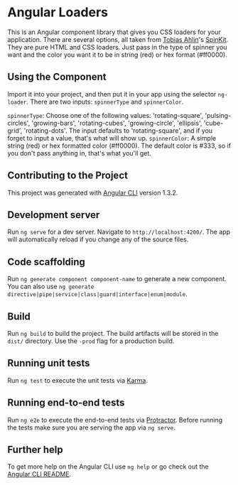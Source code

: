 # Angular Loaders

This is an Angular component library that gives you CSS loaders for your application. There are several options, all taken from [Tobias Ahlin](https://twitter.com/tobiasahlin)'s [SpinKit](http://tobiasahlin.com/spinkit/). They are pure HTML and CSS loaders. Just pass in the type of spinner you want and the color you want it to be in string (red) or hex format (#ff0000).

## Using the Component
Import it into your project, and then put it in your app using the selector `ng-loader`. There are two inputs: `spinnerType` and `spinnerColor`.

`spinnerType`: Choose one of the following values: 'rotating-square', 'pulsing-circles', 'growing-bars', 'rotating-cubes', 'growing-circle', 'ellipsis', 'cube-grid', 'rotating-dots'. The input defaults to 'rotating-square', and if you forget to input a value, that's what will show up.
`spinnerColor`: A simple string (red) or hex formatted color (#ff0000). The default color is #333, so if you don't pass anything in, that's what you'll get.

## Contributing to the Project

This project was generated with [Angular CLI](https://github.com/angular/angular-cli) version 1.3.2.

## Development server

Run `ng serve` for a dev server. Navigate to `http://localhost:4200/`. The app will automatically reload if you change any of the source files.

## Code scaffolding

Run `ng generate component component-name` to generate a new component. You can also use `ng generate directive|pipe|service|class|guard|interface|enum|module`.

## Build

Run `ng build` to build the project. The build artifacts will be stored in the `dist/` directory. Use the `-prod` flag for a production build.

## Running unit tests

Run `ng test` to execute the unit tests via [Karma](https://karma-runner.github.io).

## Running end-to-end tests

Run `ng e2e` to execute the end-to-end tests via [Protractor](http://www.protractortest.org/).
Before running the tests make sure you are serving the app via `ng serve`.

## Further help

To get more help on the Angular CLI use `ng help` or go check out the [Angular CLI README](https://github.com/angular/angular-cli/blob/master/README.md).
